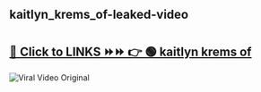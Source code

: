 
 ## kaitlyn_krems_of-leaked-video 

# <h2><a href="https://clipsfans.com/kaitlyn_krems_of&ref=git">🔗 Click to LINKS ⏩⏩ 👉 🟢 kaitlyn krems of </a></h2>

<a href="https://clipsfans.com/kaitlyn_krems_of&ref=git" rel="nofollow" data-target="animated-image.originalLink"><img src="https://i.ibb.co.com/xMMVF88/686577567.gif" alt="Viral Video Original" style="max-width: 100%; display: inline-block;" data-target="animated-image.originalImage"></a>
